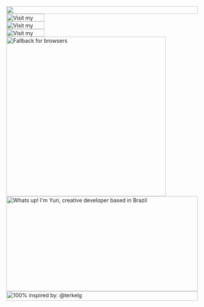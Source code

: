 <picture>
  <source media="(prefers-color-scheme: dark)" srcset="https://readme-api-navy.vercel.app/readme.json?section=top&theme=dark">
  <img src="https://readme-api-navy.vercel.app/readme.json?section=top&theme=light" width="100%" height="20" align="left">
</picture>
<a target="_blank" href="https://yvri.vercel.app">
  <picture>
    <source media="(prefers-color-scheme: dark)" srcset="https://readme-api-navy.vercel.app/readme.json?section=link-website&theme=dark&i=1" label="Visit">
    <img src="https://readme-api-navy.vercel.app/readme.json?section=link-website&theme=light&i=1" alt="Visit my Portfolio" width="100" height="20" align="left">
  </picture>
</a>
<img src="data:null;," width="100%" height="0" align="left" alt="">
<a target="_blank" href="https://www.linkedin.com/in/yuirsilva">
  <picture>
    <source media="(prefers-color-scheme: dark)" srcset="https://readme-api-navy.vercel.app/readme.json?section=link-linkedin&theme=dark&i=2">
    <img src="https://readme-api-navy.vercel.app/readme.json?section=link-linkedin&theme=light&i=2" alt="Visit my LinkedIn" width="100" height="20" align="left">
  </picture>
</a>
<img src="data:null;," width="100%" height="0" align="left" alt="">
<a target="_blank" href="https://twitter.com/yidxte">
  <picture>
    <source media="(prefers-color-scheme: dark)" srcset="https://readme-api-navy.vercel.app/readme.json?section=link-twitter&theme=dark&i=3">
    <img src="https://readme-api-navy.vercel.app/readme.json?section=link-twitter&theme=light&i=3" alt="Visit my Twitter/X profile" width="100" height="20" align="left">
  </picture>
</a>
<img src="data:null;," width="100%" height="0" align="left" alt="">
<picture>
  <source media="(prefers-color-scheme: dark)" srcset="https://readme-api-navy.vercel.app/readme.json?section=fallback&theme=dark">
  <img src="https://readme-api-navy.vercel.app/readme.json?section=fallback&theme=light" alt="Fallback for browsers" width="420" align="left">
</picture>
<picture>
  <source media="(prefers-color-scheme: dark)" srcset="https://readme-api-navy.vercel.app/readme.json?section=main&theme=dark">
  <img src="https://readme-api-navy.vercel.app/readme.json?section=main&theme=light" alt="Whats up! I'm Yuri, creative developer based in Brazil" width="100%" height="250" align="left">
</picture>
<a target="_blank" href="https://github.com/terkelg">
<picture>
  <source media="(prefers-color-scheme: dark)" srcset="https://readme-api-navy.vercel.app/readme.json?section=credits&theme=dark">
  <img src="https://readme-api-navy.vercel.app/readme.json?section=credits&theme=light" alt="100% inspired by: @terkelg" width="100%" height="25" align="left">
</picture>
</a>
